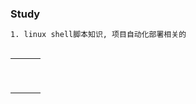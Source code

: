 ### Study

```bash
1. linux shell脚本知识, 项目自动化部署相关的



```



|      |      |      |
| :--- | ---- | ---- |
|      |      |      |
|      |      |      |
|      |      |      |
|      |      |      |
|      |      |      |
|      |      |      |
|      |      |      |
|      |      |      |
|      |      |      |


